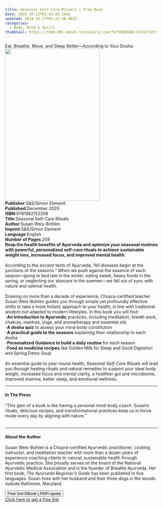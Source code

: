 ```yaml
---
title: Seasonal Self-Care Rituals | Free Book
date: 2024-10-22T01:43:28.194Z
updated: 2024-10-27T02:22:38.003Z
categories:
  - Body, Mind & Spirit
thumbnail: https://thmb-001-ebook.techidaily.com/faf9888508c73324f1dfcfad69d2f27b53037971db64414f4ce31d08f061272b.jpg
---
```

<main id="book-container">
  <div class="flex flex-col">
    <div class="book-brief flex-1 py-6 px-4 sm:p-6 md:py-10 md:px-8">
      <!-- brief-->
      <div class="book-brief-main">
        Eat, Breathe, Move, and Sleep Better—According to Your Dosha
      </div>
    </div>
    <div
      class="book-meta-info flex-1 grid gap-4 col-start-1 col-end-3 row-start-1 sm:mb-6 sm:grid-cols-4 lg:gap-6 lg:col-start-2 lg:row-end-6 lg:row-span-6 lg:mb-0"
    >
      <div
        class="book-meta-info-left place-content-center mt-4 p-4 text-sm leading-6 col-start-2 col-span-2 dark:text-slate-400"
      >
        <img
          class="w-full h-500 object-cover rounded-lg sm:h-255 sm:col-span-2 lg:col-span-full"
          src="https://img-001-ebook.techidaily.com/1c9ed7f9ce9270ab9a249766a2f1c2f1cdb037cbe8db8378a735b1e45f0458e4.jpg"
          alt=""
          width="312"
          height="500"
        />
      </div>
      <div
        class="book-meta-info-right mt-2 col-start-1 row-start-2 col-span-3 self-center"
      >
        <!-- meta data  -->
        <div class="flex flex-col px-4 md:px-8">
          <div class="flex-1">
            <strong>Publisher</strong>:<span class="px-2"
              >S&amp;S/Simon Element</span
            >
          </div>
          <div class="flex-1">
            <strong>Published</strong>:<span class="px-2">December 2020</span>
          </div>
          <div class="flex-1">
            <strong>ISBN</strong>:<span class="px-2">9781982152208</span>
          </div>
          <div class="flex-1">
            <strong>Title</strong>:<span class="px-2"
              >Seasonal Self-Care Rituals</span
            >
          </div>
          <div class="flex-1">
            <strong>Author</strong>:<span class="px-2">Susan Weis-Bohlen</span>
          </div>
          <div class="flex-1">
            <strong>Imprint</strong>:<span class="px-2"
              >S&amp;S/Simon Element</span
            >
          </div>
          <div class="flex-1">
            <strong>Language</strong>:<span class="px-2">English</span>
          </div>
          <div class="flex-1">
            <strong>Number of Pages</strong>:<span class="px-2">208</span>
          </div>
        </div>
      </div>
    </div>
    <div class="book-description flex-1 py-6 px-4 sm:p-6 md:py-10 md:px-8">
      <div class="book-description-main">
        <div accordion-content="" id="description">
          <b
            >Reap the health benefits of Ayurveda and optimize your seasonal
            routines with powerful, personalized self-care rituals to achieve
            sustainable weight loss, increased focus, and improved mental
            health.</b
          ><br /><br />According to the ancient texts of Ayurveda, “All diseases
          begin at the junctions of the seasons.” When we push against the
          essence of each season—going to bed late in the winter, eating sweet,
          heavy foods in the spring, or neglecting our skincare in the summer—we
          fall out of sync with nature and optimal health.<br />
          <br />Drawing on more than a decade of experience, Chopra-certified
          teacher Susan Weis-Bohlen guides you through simple yet profoundly
          effective shifts to take a more holistic approach to your health, in
          line with traditional wisdom but adapted to modern lifestyles. In this
          book you will find:<br />
          -<b>An Introduction to Ayurvedic</b> practices, including meditation,
          breath work, chakras, mantras, yoga, and aromatherapy and essential
          oils<br />
          -<b>A dosha quiz</b> to assess your mind-body constitution<br />
          -<b>A practical guide to the seasons</b> explaining their relationship
          to each dosha<br />
          -<b>Personalized</b> <b>Guidance to build a daily routine</b> for each
          season<br />
          -<b>Food as medicine recipes</b> like Golden Milk for Sleep and Good
          Digestion and Spring Detox Soup<br />
          <br />An essential guide to year-round health,<i>
            Seasonal Self-Care Rituals </i
          >will lead you through healing rituals and natural remedies to support
          your ideal body weight, increased focus and mental clarity, a
          healthier gut and microbiome, improved stamina, better sleep, and
          emotional wellness.
        </div>
        <div class="accordion-fader"></div>
      </div>
    </div>
    <div class="book-excerpts flex-1 py-6 px-4 sm:p-6 md:py-10 md:px-8">
      <!-- excerpts-->
      <div class="book-excerpts-main">
        <hr />
        <h4 class="placeholder placeholder-heading">
          <span>In The Press</span>
        </h4>
        <p>
          “This gem of a book is like having a personal mind-body coach. Susan’s
          rituals, delicious recipes, and transformational practices keep us in
          thrive mode every day by aligning with nature.”<br />
          <br />
        </p>
      </div>
    </div>
    <div class="book-about-author flex-1 py-6 px-4 sm:p-6 md:py-10 md:px-8">
      <!-- about author-->
      <div class="book-main-author-main">
        <hr />
        <h4 class="placeholder placeholder-heading">
          <span>About the Author</span>
        </h4>
        <p>
          Susan Weis-Bohlen<b>&nbsp;</b>is a Chopra-certified Ayurvedic
          practitioner, cooking instructor, and meditation teacher with more
          than a dozen years of experience coaching clients to natural,
          sustainable health through Ayurvedic practice. She proudly serves on
          the board of the National Ayurvedic Medical Association and is the
          founder of Breathe Ayurveda. Her first book,&nbsp;<i
            >The Ayurveda Beginner’s Guide&nbsp;</i
          >has been published in five languages. Susan lives with her husband
          and their three dogs in the woods outside Baltimore, Maryland.
        </p>
      </div>
    </div>
    <div class="book-free-get flex-1 py-6 px-4 sm:p-6 md:py-10 md:px-8">
      <button
        id="btn-free-get"
        class="bg-blue-500 hover:bg-blue-700 text-white font-bold py-2 px-4 rounded"
      >
        Free Get EBook (.PDF/.epub)
      </button>
      <div id="countdown-display" class="px-2 text-lg mt-2"></div>
      <a
        id="free-link"
        class="hidden bg-blue-500 hover:bg-blue-700 text-white font-bold py-2 px-4 rounded"
        href="https://www.ebooks.com/en-us/book/209939416/seasonal-self-care-rituals/susan-weis-bohlen/"
        target="_blank"
        >Click here to get a free link</a
      >
    </div>
    <script>
      let countdownTime = 0;
      let countdownInterval = null;
      document
        .getElementById('btn-free-get')
        .addEventListener('click', startCountdown);
      function startCountdown() {
        countdownTime = new Date().getTime() + 60000 * 3;
        countdownInterval = setInterval(updateCountdown, 1000);
        document.getElementById('btn-free-get').disabled = true;
        document
          .getElementById('btn-free-get')
          .classList.add('bg-gray-500', 'cursor-not-allowed');
      }
      function updateCountdown() {
        let currentTime = new Date().getTime();
        let timeLeft = countdownTime - currentTime;
        let secondsLeft = Math.floor(timeLeft / 1000);
        document.getElementById('countdown-display').innerHTML =
          `Remaining time: ${secondsLeft} seconds.`;
        if (secondsLeft <= 0) {
          clearInterval(countdownInterval);
          document.getElementById('btn-free-get').classList.add('hidden');
          document.getElementById('free-link').classList.remove('hidden');
          document.getElementById('countdown-display').innerHTML = '';
        }
      }
    </script>
  </div>
</main>

<ins class="adsbygoogle"
      style="display:block"
      data-ad-client="ca-pub-7571918770474297"
      data-ad-slot="8358498916"
      data-ad-format="auto"
      data-full-width-responsive="true"></ins>
    